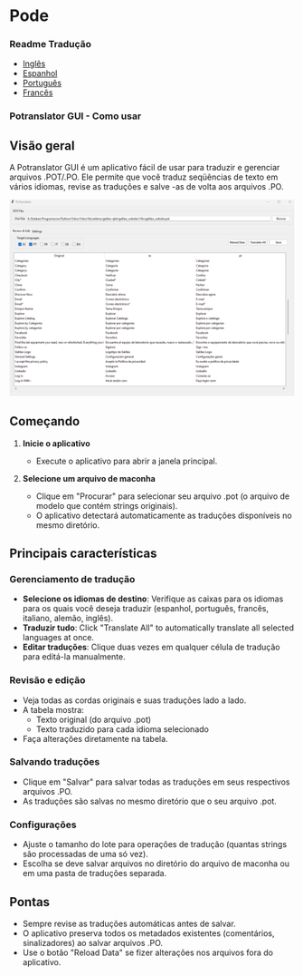 # Pode

### Readme Tradução

-   [Inglês](README.md)
-   [Espanhol](README.es.md)
-   [Português](README.pt.md)
-   [Francês](README.fr.md)

### Potranslator GUI - Como usar

## Visão geral

A Potranslator GUI é um aplicativo fácil de usar para traduzir e gerenciar arquivos .POT/.PO. Ele permite que você traduz seqüências de texto em vários idiomas, revise as traduções e salve -as de volta aos arquivos .PO.

![Translator Graphical Interface](media/image1.png)

## Começando

1.  **Inicie o aplicativo**
    -   Execute o aplicativo para abrir a janela principal.

2.  **Selecione um arquivo de maconha**
    -   Clique em "Procurar" para selecionar seu arquivo .pot (o arquivo de modelo que contém strings originais).
    -   O aplicativo detectará automaticamente as traduções disponíveis no mesmo diretório.

## Principais características

### Gerenciamento de tradução

-   **Selecione os idiomas de destino**: Verifique as caixas para os idiomas para os quais você deseja traduzir (espanhol, português, francês, italiano, alemão, inglês).
-   **Traduzir tudo**: Click "Translate All" to automatically translate all selected languages at once.
-   **Editar traduções**: Clique duas vezes em qualquer célula de tradução para editá-la manualmente.

### Revisão e edição

-   Veja todas as cordas originais e suas traduções lado a lado.
-   A tabela mostra:
    -   Texto original (do arquivo .pot)
    -   Texto traduzido para cada idioma selecionado
-   Faça alterações diretamente na tabela.

### Salvando traduções

-   Clique em "Salvar" para salvar todas as traduções em seus respectivos arquivos .PO.
-   As traduções são salvas no mesmo diretório que o seu arquivo .pot.

### Configurações

-   Ajuste o tamanho do lote para operações de tradução (quantas strings são processadas de uma só vez).
-   Escolha se deve salvar arquivos no diretório do arquivo de maconha ou em uma pasta de traduções separada.

## Pontas

-   Sempre revise as traduções automáticas antes de salvar.
-   O aplicativo preserva todos os metadados existentes (comentários, sinalizadores) ao salvar arquivos .PO.
-   Use o botão "Reload Data" se fizer alterações nos arquivos fora do aplicativo.
